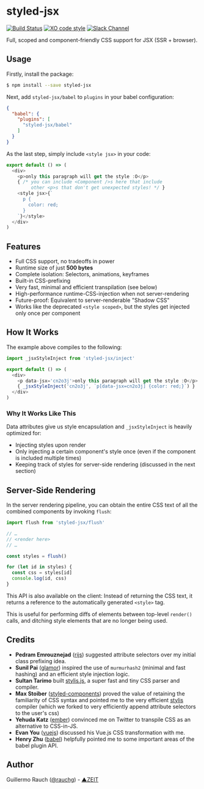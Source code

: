 # styled-jsx

[![Build Status](https://travis-ci.org/zeit/styled-jsx.svg?branch=master)](https://travis-ci.org/zeit/styled-jsx)
[![XO code style](https://img.shields.io/badge/code_style-XO-5ed9c7.svg)](https://github.com/sindresorhus/xo)
[![Slack Channel](https://zeit-slackin.now.sh/badge.svg)](https://zeit.chat)

Full, scoped and component-friendly CSS support for JSX (SSR + browser).

## Usage

Firstly, install the package:

```bash
$ npm install --save styled-jsx
```

Next, add `styled-jsx/babel` to `plugins` in your babel configuration:

```json
{
  "babel": {
    "plugins": [
      "styled-jsx/babel"
    ]
  }
}
```

As the last step, simply include `<style jsx>` in your code:

```js
export default () => (
  <div>
    <p>only this paragraph will get the style :O</p>
    { /* you can include <Component />s here that include
         other <p>s that don't get unexpected styles! */ }
    <style jsx>{`
      p {
        color: red;
      }
    `}</style>
  </div>
)
```

## Features

- Full CSS support, no tradeoffs in power
- Runtime size of just **500 bytes**
- Complete isolation: Selectors, animations, keyframes
- Built-in CSS-prefixing
- Very fast, minimal and efficient transpilation (see below)
- High-performance runtime-CSS-injection when not server-rendering
- Future-proof: Equivalent to server-renderable "Shadow CSS"
- Works like the deprecated `<style scoped>`, but the styles get injected only once per component

## How It Works

The example above compiles to the following:

```js
import _jsxStyleInject from 'styled-jsx/inject'

export default () => (
  <div>
    <p data-jsx='cn2o3j'>only this paragraph will get the style :O</p>
    { _jsxStyleInject('cn2o3j', `p[data-jsx=cn2o3j] {color: red;}`) }
  </div>
)
```

### Why It Works Like This

Data attributes give us style encapsulation and `_jsxStyleInject` is heavily optimized for:

- Injecting styles upon render
- Only injecting a certain component's style once (even if the component is included multiple times)
- Keeping track of styles for server-side rendering (discussed in the next section)

## Server-Side Rendering

In the server rendering pipeline, you can obtain the entire CSS text of all the combined components by invoking `flush`:

```js
import flush from 'styled-jsx/flush'

// …
// <render here>
// …

const styles = flush()

for (let id in styles) {
  const css = styles[id]
  console.log(id, css)
}
```

This API is also available on the client: Instead of returning the CSS text, it returns a reference to the automatically generated `<style>` tag.

This is useful for performing diffs of elements between top-level `render()` calls, and ditching style elements that are no longer being used.

## Credits

- **Pedram Emrouznejad** ([rijs](https://github.com/rijs/fullstack)) suggested attribute selectors over my initial class prefixing idea.
- **Sunil Pai** ([glamor](https://github.com/threepointone/glamor)) inspired the use of `murmurhash2` (minimal and fast hashing) and an efficient style injection logic.
- **Sultan Tarimo** built [stylis.js](https://github.com/thysultan), a super fast and tiny CSS parser and compiler.
- **Max Stoiber** ([styled-components](https://github.com/styled-components)) proved the value of retaining the familiarity of CSS syntax and pointed me to the very efficient [stylis](https://github.com/thysultan/stylis.js) compiler (which we forked to very efficiently append attribute selectors to the user's css)
- **Yehuda Katz** ([ember](https://github.com/ember)) convinced me on Twitter to transpile CSS as an alternative to CSS-in-JS.
- **Evan You** ([vuejs](https://github.com/vuejs)) discussed his Vue.js CSS transformation with me.
- **Henry Zhu** ([babel](https://github.com/babel)) helpfully pointed me to some important areas of the babel plugin API.

## Author

Guillermo Rauch ([@rauchg](https://twitter.com/rauchg)) - [▲ZEIT](https://zeit.co)
